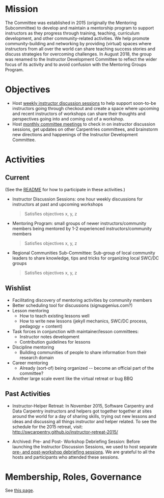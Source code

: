 # Mission

The Committee was established in 2015 (originally the Mentoring Subcommittee) to develop and maintain a mentorship program to support instructors as they progress through training, teaching, curriculum development, and other community-related activities. We help promote community-building and networking by providing (virtual) spaces where instructors from all over the world can share teaching success stories and discuss strategies for overcoming challenges. In August 2018, the group was renamed to the Instructor Development Committee to reflect the wider focus of its activity and to avoid confusion with the Mentoring Groups Program.

# Objectives

* Host [weekly instructor discussion sessions](http://pad.software-carpentry.org/instructor-discussion) to help support soon-to-be instructors going through checkout and create a space where upcoming and recent instructors of workshops can share their thoughts and perspectives going into and coming out of a workshop. 
* Host [monthly committee meetings](http://pad.software-carpentry.org/scf-mentoring) to check in on instructor discussion sessions, get updates on other Carpentries committees, and brainstorm new directions and happenings of the Instructor Development Committee. 

# Activities

## Current

(See the [README](README.md) for how to participate in these activities.)

* Instructor Discussion Sessions: one hour weekly discussions for instructors at 
past and upcoming workshops
	> Satisfies objectives x, y, z
* Mentoring Program: small groups of newer instructors/community members being mentored 
by 1-2 experienced instructors/community members
	> Satisfies objectives x, y, z
* Regional Communities Sub-Committee: Sub-group of local community leaders to share knowledge, tips and tricks for organizing local SWC/DC groups
	> Satisfies objectives x, y, z

## Wishlist

* Facilitating discovery of mentoring activities by community members
* Better scheduling tool for discussions (signupgenius.com?)
* Lesson mentoring
	* How to teach existing lessons well
	* How to write new lessons (jekyll mechanics, SWC/DC process, pedagogy + content)
* Task forces in conjunction with maintainer/lesson committees: 
	* Instructor notes development
	* Contribution guidelines for lessons
* Discipline mentoring
	* Building communities of people to share information from their research domain
* Career mentoring
	* Already (sort-of) being organized -- become an official part of the committee?  
* Another large scale event like the virtual retreat or bug BBQ

## Past Activities

* Instructor-Helper Retreat: In November 2015, Software Carpentry and Data Carpentry instructors and helpers got together together at sites around the world for a day of sharing skills, trying out new lessons and ideas and discussing all things instructor and helper related. To see the schedule for the 2015 retreat, visit: http://swcarpentry.github.io/instructor-retreat-2015/

*  Archived: Pre- and Post- Workshop Debriefing Session: Before launching the Instructor Discussion Sessions, we used to host separate [pre- and post-workshop debriefing sessions](http://software-carpentry.org/blog/categories/#debriefing). We are grateful to all the hosts and participants who attended these sessions.

# Membership, Roles, Governance

See [this page](membership-roles.md).  
